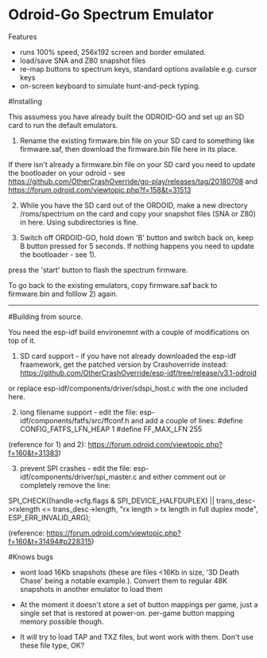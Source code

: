 # Odroid-Go Spectrum Emulator

Features

- runs 100% speed, 256x192 screen and border emulated.
- load/save SNA and Z80 snapshot files
- re-map buttons to spectrum keys, standard options available e.g. cursor keys
- on-screen keyboard to simulate hunt-and-peck typing.

#Installing

This assumess you have already built the ODROID-GO and set up an SD card to run the default emulators.

1) Rename the existing firmware.bin file on your SD card to something like firmware.saf, then download the firmware.bin file here in its place. 

If there isn't already a firmware.bin file on your SD card you need to update the bootloader on your odroid - see 
https://github.com/OtherCrashOverride/go-play/releases/tag/20180708
and
https://forum.odroid.com/viewtopic.php?f=158&t=31513

2) While you have the SD card out of the ORDOID, make a new directory /roms/spectrium on the card and copy your snapshot files (SNA or Z80) in here.  Using subdirectories is fine.

2) Switch off ORDOID-GO, hold down 'B' button and switch back on, keep  B button
pressed for 5 seconds. If nothing happens you need to update the bootloader - see 1).

press the 'start' button to flash the spectrum firmware.

To go back to the existing emulators, copy firmware.saf back to firmware.bin
and folllow 2) again.

---
#Building from source.

You need the esp-idf build environemnt with a couple of modifications on top of it.

1) SD card support - if you have not already downloaded the esp-idf fraamework, get the patched version by Crashoverride instead: 
https://github.com/OtherCrashOverride/esp-idf/tree/release/v3.1-odroid

or replace esp-idf/components/driver/sdspi_host.c with the one included here.

2) long filename support - edit the file:
esp-idf/components/fatfs/src/ffconf.h
and add a couple of lines:
  #define CONFIG_FATFS_LFN_HEAP 1
  #define FF_MAX_LFN 255

(reference for 1) and 2):  https://forum.odroid.com/viewtopic.php?f=160&t=31383)

3) prevent SPI crashes - edit the file:
esp-idf/components/driver/spi_master.c
and either comment out or completely remove  the line:

SPI_CHECK((handle->cfg.flags & SPI_DEVICE_HALFDUPLEX) || trans_desc->rxlength <= trans_desc->length, "rx length > tx length in full duplex mode", ESP_ERR_INVALID_ARG);

(reference: https://forum.odroid.com/viewtopic.php?f=160&t=31494#p228315)

#Knows bugs

- wont load 16Kb snapshots (these are files <16Kb in size, '3D Death Chase' being
  a notable example.). Convert them to regular 48K snapshots in another emulator to load them

- At the moment it doesn't store a set of button mappings per game, just a single set that
is restored at power-on. per-game button mapping memory possible though.

- It will try to load TAP and TXZ files, but wont work with them. Don't use these file type, OK?
